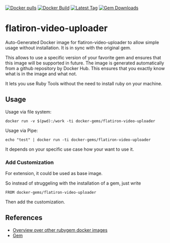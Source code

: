 [![Docker pulls](https://img.shields.io/docker/pulls/rubygem/flatiron-video-uploader.svg)](https://hub.docker.com/r/rubygem/flatiron-video-uploader/)
[![Docker Build](https://img.shields.io/docker/automated/rubygem/flatiron-video-uploader.svg)](https://hub.docker.com/r/rubygem/flatiron-video-uploader/)
[![Latest Tag](https://img.shields.io/github/tag/docker-rubygem/flatiron-video-uploader.svg)](https://hub.docker.com/r/rubygem/flatiron-video-uploader/)
[![Gem Downloads](https://img.shields.io/gem/dt/flatiron-video-uploader.svg)](https://rubygems.org/gems/flatiron-video-uploader/)
# flatiron-video-uploader

Auto-Generated Docker image for flatiron-video-uploader to allow simple usage without installation.
It is in sync with the original gem.

This allows to use a specific version of your favorite gem and ensures that this image will be supported in future.
The image is generated automatically from a github repository by Docker Hub.
This ensures that you exactly know what is in the image and what not.

It lets you use Ruby Tools without the need to install ruby on your machine.

## Usage

Usage via file system:

`docker run -v $(pwd):/work -ti docker-gems/flatiron-video-uploader`

Usage via Pipe:

`echo "test" | docker run -ti docker-gems/flatiron-video-uploader`

It depends on your specific use case how your want to use it.

### Add Customization

For extension, it could be used as base image.

So instead of struggeling with the installation of a gem, just write

`FROM docker-gems/flatiron-video-uploader`

Then add the customization.

## References

 - [Overview over other rubygem docker images](https://github.com/thinkbot/docker-rubygem)
 - [Gem](https://rubygems.org/gems/flatiron-video-uploader/)
